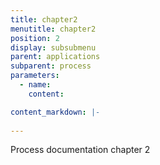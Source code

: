 ```yaml
---
title: chapter2
menutitle: chapter2
position: 2
display: subsubmenu
parent: applications
subparent: process
parameters:
  - name:
    content:

content_markdown: |-
  
---
```


 Process documentation chapter 2